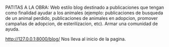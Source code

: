 PATITAS A LA OBRA: Web estilo blog destinado a publicaciones que tengan como finalidad ayudar a los animales (ejemplo: publicaciones de busqueda de un animal perdido, publicaciones de animales en adopcion, promover campañas de adopcion, de esterilizacion, etc). Armar una comunidad de ayuda.

http://127.0.0.1:8000/blog/ Nos lleva al inicio de la pagina.

 
